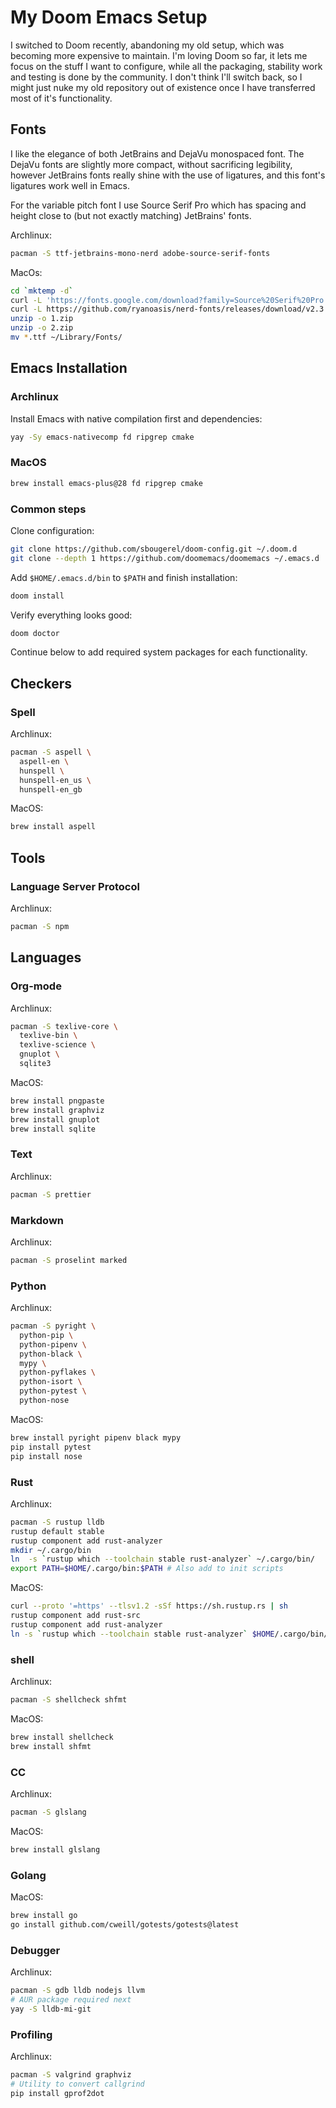 # My Doom Emacs Setup

I switched to Doom recently, abandoning my old setup, which was becoming more expensive to maintain. I'm loving Doom so far, it lets me focus on the stuff I want to configure, while all the packaging, stability work and testing is done by the community. I don't think I'll switch back, so I might just nuke my old repository out of existence once I have transferred most of it's functionality.

## Fonts

I like the elegance of both JetBrains and DejaVu monospaced font. The DejaVu fonts are slightly more compact, without sacrificing legibility, however JetBrains fonts really shine with the use of ligatures, and this font's ligatures work well in Emacs.

For the variable pitch font I use Source Serif Pro which has spacing and height close to (but not exactly matching) JetBrains' fonts.

Archlinux:

```sh
pacman -S ttf-jetbrains-mono-nerd adobe-source-serif-fonts
```

MacOs:

``` sh
cd `mktemp -d`
curl -L 'https://fonts.google.com/download?family=Source%20Serif%20Pro' -o 1.zip
curl -L https://github.com/ryanoasis/nerd-fonts/releases/download/v2.3.3/JetBrainsMono.zip -o 2.zip
unzip -o 1.zip
unzip -o 2.zip
mv *.ttf ~/Library/Fonts/
```

## Emacs Installation

### Archlinux

Install Emacs with native compilation first and dependencies:

```sh
yay -Sy emacs-nativecomp fd ripgrep cmake
```

### MacOS

```sh
brew install emacs-plus@28 fd ripgrep cmake
```

### Common steps

Clone configuration:

```sh
git clone https://github.com/sbougerel/doom-config.git ~/.doom.d
git clone --depth 1 https://github.com/doomemacs/doomemacs ~/.emacs.d
```

Add `$HOME/.emacs.d/bin` to `$PATH` and finish installation:

```sh
doom install
```

Verify everything looks good:

```sh
doom doctor
```

Continue below to add required system packages for each functionality.

## Checkers

### Spell

Archlinux:

```sh
pacman -S aspell \
  aspell-en \
  hunspell \
  hunspell-en_us \
  hunspell-en_gb
```

MacOS:

```sh
brew install aspell
```

## Tools

### Language Server Protocol

Archlinux:

```sh
pacman -S npm
```

## Languages

### Org-mode

Archlinux:

```sh
pacman -S texlive-core \
  texlive-bin \
  texlive-science \
  gnuplot \
  sqlite3
```

MacOS:

```sh
brew install pngpaste
brew install graphviz
brew install gnuplot
brew install sqlite
```

### Text

Archlinux:

```sh
pacman -S prettier
```

### Markdown

Archlinux:

```sh
pacman -S proselint marked
```

### Python

Archlinux:

```sh
pacman -S pyright \
  python-pip \
  python-pipenv \
  python-black \
  mypy \
  python-pyflakes \
  python-isort \
  python-pytest \
  python-nose
```

MacOS:

```sh
brew install pyright pipenv black mypy
pip install pytest
pip install nose
```

### Rust

Archlinux:

```sh
pacman -S rustup lldb
rustup default stable
rustup component add rust-analyzer
mkdir ~/.cargo/bin
ln  -s `rustup which --toolchain stable rust-analyzer` ~/.cargo/bin/
export PATH=$HOME/.cargo/bin:$PATH # Also add to init scripts
```

MacOS:

```sh
curl --proto '=https' --tlsv1.2 -sSf https://sh.rustup.rs | sh
rustup component add rust-src
rustup component add rust-analyzer
ln -s `rustup which --toolchain stable rust-analyzer` $HOME/.cargo/bin/rust-analyzer
```

### shell

Archlinux:

```sh
pacman -S shellcheck shfmt
```

MacOS:

```sh
brew install shellcheck
brew install shfmt
```

### CC

Archlinux:

```sh
pacman -S glslang
```

MacOS:

```sh
brew install glslang
```

### Golang

MacOS:

```sh
brew install go
go install github.com/cweill/gotests/gotests@latest
```

### Debugger

Archlinux:

```sh
pacman -S gdb lldb nodejs llvm
# AUR package required next
yay -S lldb-mi-git
```

### Profiling

Archlinux:

```sh
pacman -S valgrind graphviz
# Utility to convert callgrind
pip install gprof2dot
```
